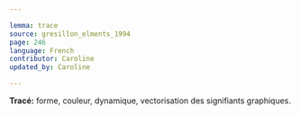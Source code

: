 ```yaml
---

lemma: trace
source: gresillon_elments_1994
page: 246
language: French
contributor: Caroline
updated_by: Caroline

---
```


**Tracé:** forme, couleur, dynamique, vectorisation des signifiants graphiques.
